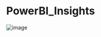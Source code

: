 # PowerBI_Insights

![image](https://user-images.githubusercontent.com/59439090/130356064-c1572072-a031-48c8-851a-5bcbd3cfa8e6.png)
